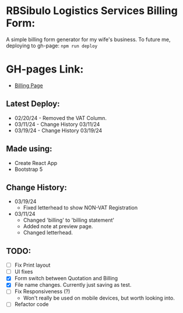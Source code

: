 # RBSibulo Logistics Services Billing Form:

A simple billing form generator for my wife's business. To future me, deploying to gh-page:
`npm run deploy`

# GH-pages Link:
- [Billing Page](https://smic29.github.io/rbsibulo-billing-page/)

## Latest Deploy:
- 02/20/24 - Removed the VAT Column.
- 03/11/24 - Change History 03/11/24
- 03/19/24 - Change History 03/19/24

## Made using:
- Create React App
- Bootstrap 5


## Change History:
- 03/19/24
  - Fixed letterhead to show NON-VAT Registration
- 03/11/24
  - Changed 'billing' to 'billing statement'
  - Added note at preview page.
  - Changed letterhead.

## TODO:
- [ ] Fix Print layout
- [ ] UI fixes
- [x] Form switch between Quotation and Billing
- [x] File name changes. Currently just saving as test.
- [ ] Fix Responsiveness (?)
  - Won't really be used on mobile devices, but worth looking into.
- [ ] Refactor code